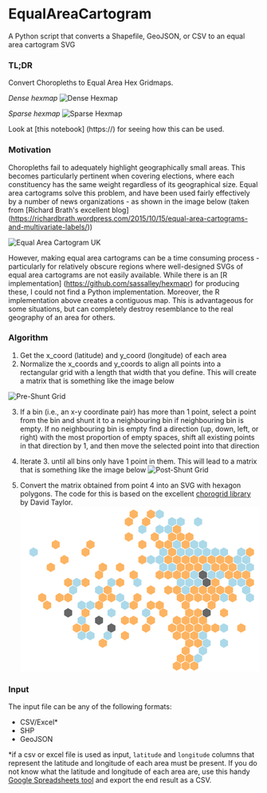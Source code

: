 # EqualAreaCartogram
A Python script that converts a Shapefile, GeoJSON, or CSV to an equal area cartogram SVG

### TL;DR
Convert Choropleths to Equal Area Hex Gridmaps.

_Dense hexmap_
![Dense Hexmap](https://raw.githubusercontent.com/rishsriv/equalareacartogram/master/demo_images/demo_dense.png "Dense Hexmap")

_Sparse hexmap_
![Sparse Hexmap](https://raw.githubusercontent.com/rishsriv/equalareacartogram/master/demo_images/demo_sparse.png "Sparse Hexmap")

Look at [this notebook] (https://) for seeing how this can be used.

### Motivation
Choropleths fail to adequately highlight geographically small areas. This becomes particularly pertinent when covering elections, where each constituency has the same weight regardless of its geographical size. Equal area cartograms solve this problem, and have been used fairly effectively by a number of news organizations - as shown in the image below (taken from [Richard Brath's excellent blog] (https://richardbrath.wordpress.com/2015/10/15/equal-area-cartograms-and-multivariate-labels/))

![Equal Area Cartogram UK](https://raw.githubusercontent.com/rishsriv/equalareacartogram/master/demo_images/ukequalareatilemaps.png "Equal Area Cartogram UK")

However, making equal area cartograms can be a time consuming process - particularly for relatively obscure regions where well-designed SVGs of equal area cartograms are not easily available. While there is an [R implementation] (https://github.com/sassalley/hexmapr) for producing these, I could not find a Python implementation. Moreover, the R implementation above creates a contiguous map. This is advantageous for some situations, but can completely destroy resemblance to the real geography of an area for others.

### Algorithm
1. Get the x_coord (latitude) and y_coord (longitude) of each area 
2. Normalize the x_coords and y_coords to align all points into a rectangular grid with a length that width that you define. This will create a matrix that is something like the image below

![Pre-Shunt Grid](https://raw.githubusercontent.com/rishsriv/equalareacartogram/master/demo_images/grid_pre_shunt.png "Equal Area Cartogram UK")

3. If a bin (i.e., an x-y coordinate pair) has more than 1 point, select a point from the bin and shunt it to a neighbouring bin if neighbouring bin is empty. If no neighbouring bin is empty find a direction (up, down, left, or right) with the most proportion of empty spaces, shift all existing points in that direction by 1, and then move the selected point into that direction

4. Iterate 3. until all bins only have 1 point in them. This will lead to a matrix that is something like the image below
![Post-Shunt Grid](https://raw.githubusercontent.com/rishsriv/equalareacartogram/master/demo_images/grid_post_shunt.png "Post-Shunt Grid")

5. Convert the matrix obtained from point 4 into an SVG with hexagon polygons. The code for this is based on the excellent [chorogrid library](https://github.com/Prooffreader/chorogrid) by David Taylor.
![Hex Map](./demo_images/map.svg)

### Input
The input file can be any of the following formats:
- CSV/Excel*
- SHP
- GeoJSON

\*if a csv or excel file is used as input, `latitude` and `longitude` columns that represent the latitude and longitude of each area must be present. If you do not know what the latitude and longitude of each area are, use this handy [Google Spreadsheets tool](https://chrome.google.com/webstore/detail/geocode-cells/pkocmaboheckpkcbnnlghnfccjjikmfc?hl=en) and export the end result as a CSV.

